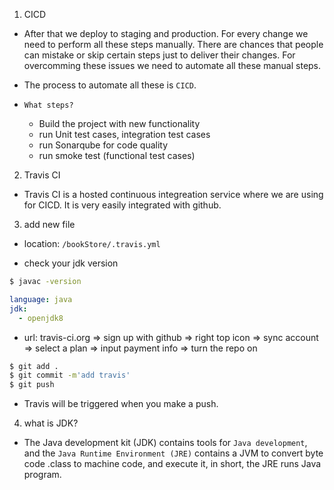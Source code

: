 1. CICD

- After that we deploy to staging and production. For every change we need to perform all these steps manually. There are chances that people can mistake or skip certain steps just to deliver their changes. For overcomming these issues we need to automate all these manual steps.

- The process to automate all these is `CICD`.

- `What steps?`

  - Build the project with new functionality
  - run Unit test cases, integration test cases
  - run Sonarqube for code quality
  - run smoke test (functional test cases)

2. Travis CI

- Travis CI is a hosted continuous integreation service where we are using for CICD. It is very easily integrated with github.

3. add new file

- location: `/bookStore/.travis.yml`

- check your jdk version

```bash
$ javac -version
```

```yml
language: java
jdk:
  - openjdk8
```

- url: travis-ci.org => sign up with github => right top icon => sync account => select a plan => input payment info => turn the repo on

```bash
$ git add .
$ git commit -m'add travis'
$ git push
```

- Travis will be triggered when you make a push.

4. what is JDK?

- The Java development kit (JDK) contains tools for `Java development`, and the `Java Runtime Environment (JRE)` contains a JVM to convert byte code .class to machine code, and execute it, in short, the JRE runs Java program.
